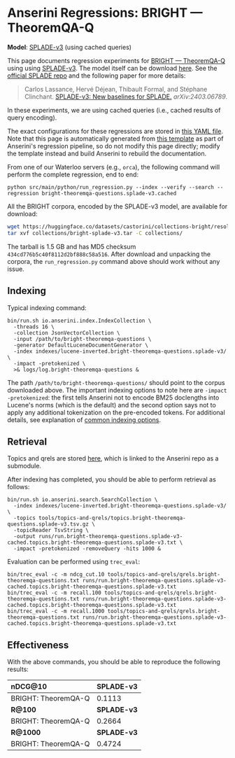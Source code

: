 # Anserini Regressions: BRIGHT &mdash; TheoremQA-Q

**Model**: [SPLADE-v3](https://arxiv.org/abs/2403.06789) (using cached queries)

This page documents regression experiments for [BRIGHT &mdash; TheoremQA-Q](https://brightbenchmark.github.io/) using using [SPLADE-v3](https://arxiv.org/abs/2403.06789).
The model itself can be download [here](https://huggingface.co/naver/splade-v3).
See the [official SPLADE repo](https://github.com/naver/splade) and the following paper for more details:

> Carlos Lassance, Hervé Déjean, Thibault Formal, and Stéphane Clinchant. [SPLADE-v3: New baselines for SPLADE.](https://arxiv.org/abs/2403.06789) _arXiv:2403.06789_.

In these experiments, we are using cached queries (i.e., cached results of query encoding).

The exact configurations for these regressions are stored in [this YAML file](../../src/main/resources/regression/bright-theoremqa-questions.splade-v3.cached.yaml).
Note that this page is automatically generated from [this template](../../src/main/resources/docgen/templates/bright-theoremqa-questions.splade-v3.cached.template) as part of Anserini's regression pipeline, so do not modify this page directly; modify the template instead and build Anserini to rebuild the documentation.

From one of our Waterloo servers (e.g., `orca`), the following command will perform the complete regression, end to end:

```
python src/main/python/run_regression.py --index --verify --search --regression bright-theoremqa-questions.splade-v3.cached
```

All the BRIGHT corpora, encoded by the SPLADE-v3 model, are available for download:

```bash
wget https://huggingface.co/datasets/castorini/collections-bright/resolve/main/bright-splade-v3.tar -P collections/
tar xvf collections/bright-splade-v3.tar -C collections/
```

The tarball is 1.5 GB and has MD5 checksum `434cd776b5c40f8112d2bf888c58a516`.
After download and unpacking the corpora, the `run_regression.py` command above should work without any issue.

## Indexing

Typical indexing command:

```
bin/run.sh io.anserini.index.IndexCollection \
  -threads 16 \
  -collection JsonVectorCollection \
  -input /path/to/bright-theoremqa-questions \
  -generator DefaultLuceneDocumentGenerator \
  -index indexes/lucene-inverted.bright-theoremqa-questions.splade-v3/ \
  -impact -pretokenized \
  >& logs/log.bright-theoremqa-questions &
```

The path `/path/to/bright-theoremqa-questions/` should point to the corpus downloaded above.
The important indexing options to note here are `-impact -pretokenized`: the first tells Anserini not to encode BM25 doclengths into Lucene's norms (which is the default) and the second option says not to apply any additional tokenization on the pre-encoded tokens.
For additional details, see explanation of [common indexing options](../../docs/common-indexing-options.md).

## Retrieval

Topics and qrels are stored [here](https://github.com/castorini/anserini-tools/tree/master/topics-and-qrels), which is linked to the Anserini repo as a submodule.

After indexing has completed, you should be able to perform retrieval as follows:

```
bin/run.sh io.anserini.search.SearchCollection \
  -index indexes/lucene-inverted.bright-theoremqa-questions.splade-v3/ \
  -topics tools/topics-and-qrels/topics.bright-theoremqa-questions.splade-v3.tsv.gz \
  -topicReader TsvString \
  -output runs/run.bright-theoremqa-questions.splade-v3-cached.topics.bright-theoremqa-questions.splade-v3.txt \
  -impact -pretokenized -removeQuery -hits 1000 &
```

Evaluation can be performed using `trec_eval`:

```
bin/trec_eval -c -m ndcg_cut.10 tools/topics-and-qrels/qrels.bright-theoremqa-questions.txt runs/run.bright-theoremqa-questions.splade-v3-cached.topics.bright-theoremqa-questions.splade-v3.txt
bin/trec_eval -c -m recall.100 tools/topics-and-qrels/qrels.bright-theoremqa-questions.txt runs/run.bright-theoremqa-questions.splade-v3-cached.topics.bright-theoremqa-questions.splade-v3.txt
bin/trec_eval -c -m recall.1000 tools/topics-and-qrels/qrels.bright-theoremqa-questions.txt runs/run.bright-theoremqa-questions.splade-v3-cached.topics.bright-theoremqa-questions.splade-v3.txt
```

## Effectiveness

With the above commands, you should be able to reproduce the following results:

| **nDCG@10**                                                                                                  | **SPLADE-v3**|
|:-------------------------------------------------------------------------------------------------------------|-----------|
| BRIGHT: TheoremQA-Q                                                                                          | 0.1113    |
| **R@100**                                                                                                    | **SPLADE-v3**|
| BRIGHT: TheoremQA-Q                                                                                          | 0.2664    |
| **R@1000**                                                                                                   | **SPLADE-v3**|
| BRIGHT: TheoremQA-Q                                                                                          | 0.4724    |
